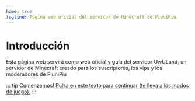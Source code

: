 ```yaml
---
home: true
tagline: Página web oficial del servidor de Minecraft de PiuniPiu
---
```


# Introducción

Esta página web servirá como web oficial y guía del servidor UwULand, un servidor de Minecraft creado para los suscriptores, los vips y los moderadores de PiuniPiu

::: tip Comenzemos!
[Pulsa en este texto para continuar (te lleva a los modos de juego).](./gamemodes/)
:::
